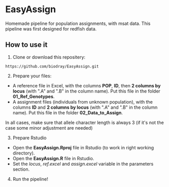 # EasyAssign
Homemade pipeline for population assignments, with msat data. This pipeline was first designed for redfish data.

## How to use it

1. Clone or download this repositery:

`https://github.com/biodray/EasyAssign.git`

2. Prepare your files:

- A reference file in Excel, with the columns **POP**, **ID**, then **2 columns by locus** (with ".A" and ".B" in the column name). Put this file in the folder **01_Ref_Genotypes**.
- A assignment files (individuals from unknown population), with the columns **ID** and **2 columns by locus** (with ".A" and ".B" in the column name). Put this file in the folder **02_Data_to_Assign**.

In all cases, make sure that allele character length is always 3 (if it's not the case some minor adjustment are needed)

3. Prepare Rstudio

- Open the **EasyAssign.Rproj** file in Rstudio (to work in right working directory).
- Open the **EasyAssign.R** file in Rstudio.
- Set the *locus*, *ref.excel* and *assign.excel* variable in the parameters section.

4. Run the pipeline!



